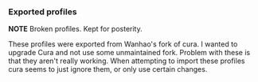 ### Exported profiles

**NOTE** Broken profiles. Kept for posterity.

These profiles were exported from Wanhao's fork of cura. I wanted to upgrade
Cura and not use some unmaintained fork. Problem with these is that they aren't
really working. When attempting to import these profiles cura seems to just
ignore them, or only use certain changes.
